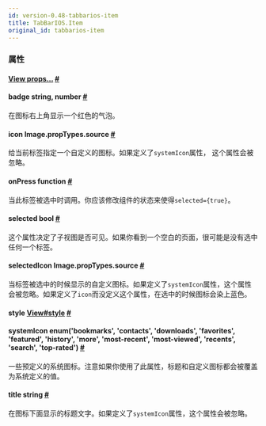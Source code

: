 ```yaml
---
id: version-0.48-tabbarios-item
title: TabBarIOS.Item
original_id: tabbarios-item
---
```


### 属性

<div class="props">
	<div class="prop">
		<h4 class="propTitle"><a class="anchor" name="view"></a><a href="view.html#props">View props...</a> <a class="hash-link" href="#view">#</a></h4>
	</div>
	<div class="prop">
		<h4 class="propTitle"><a class="anchor" name="badge"></a>badge <span class="propType">string, number</span> <a class="hash-link" href="#badge">#</a></h4>
		<div>
			<p>在图标右上角显示一个红色的气泡。</p>
		</div>
	</div>
	<div class="prop">
		<h4 class="propTitle"><a class="anchor" name="icon"></a>icon <span class="propType">Image.propTypes.source</span> <a class="hash-link" href="#icon">#</a></h4>
		<div>
			<p>给当前标签指定一个自定义的图标。如果定义了<code>systemIcon</code>属性， 这个属性会被忽略。</p>
		</div>
	</div>
	<div class="prop">
		<h4 class="propTitle"><a class="anchor" name="onpress"></a>onPress <span class="propType">function</span> <a class="hash-link" href="#onpress">#</a></h4>
		<div>
			<p>当此标签被选中时调用。你应该修改组件的状态来使得<code>selected={true}</code>。</p>
		</div>
	</div>
	<div class="prop">
		<h4 class="propTitle"><a class="anchor" name="selected"></a>selected <span class="propType">bool</span> <a class="hash-link" href="#selected">#</a></h4>
		<div>
			<p>这个属性决定了子视图是否可见。如果你看到一个空白的页面，很可能是没有选中任何一个标签。</p>
		</div>
	</div>
	<div class="prop">
		<h4 class="propTitle"><a class="anchor" name="selectedicon"></a>selectedIcon <span class="propType">Image.propTypes.source</span> <a class="hash-link" href="#selectedicon">#</a></h4>
		<div>
			<p>当标签被选中的时候显示的自定义图标。如果定义了<code>systemIcon</code>属性，这个属性会被忽略。如果定义了<code>icon</code>而没定义这个属性，在选中的时候图标会染上蓝色。</p>
		</div>
	</div>
	<div class="prop">
		<h4 class="propTitle"><a class="anchor" name="style"></a>style <span class="propType"><a href="view.html#style">View#style</a></span> <a class="hash-link" href="#style">#</a></h4>
	</div>
	<div class="prop">
		<h4 class="propTitle"><a class="anchor" name="systemicon"></a>systemIcon <span class="propType">enum('bookmarks', 'contacts', 'downloads', 'favorites', 'featured', 'history', 'more', 'most-recent', 'most-viewed', 'recents', 'search', 'top-rated')</span> <a class="hash-link" href="#systemicon">#</a></h4>
		<div>
			<p>一些预定义的系统图标。注意如果你使用了此属性，标题和自定义图标都会被覆盖为系统定义的值。</p>
		</div>
	</div>
	<div class="prop">
		<h4 class="propTitle"><a class="anchor" name="title"></a>title <span class="propType">string</span> <a class="hash-link" href="#title">#</a></h4>
		<div>
			<p>在图标下面显示的标题文字。如果定义了<code>systemIcon</code>属性，这个属性会被忽略。</p>
		</div>
	</div>
</div>